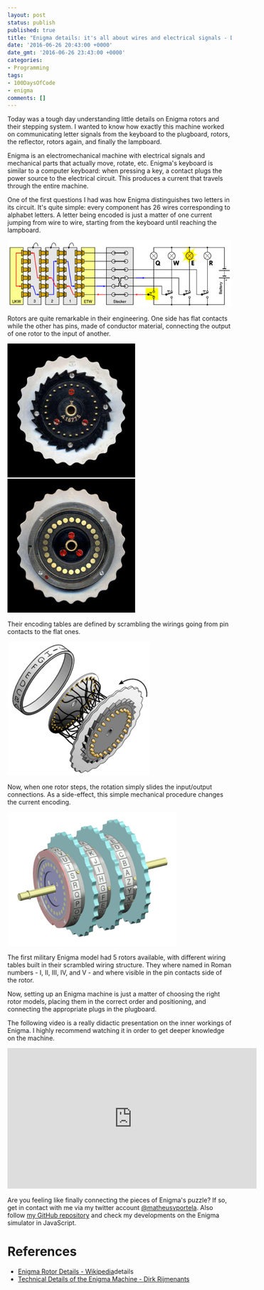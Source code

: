 ```yaml
---
layout: post
status: publish
published: true
title: "Enigma details: it's all about wires and electrical signals - Day 6 #100DaysOfCode"
date: '2016-06-26 20:43:00 +0000'
date_gmt: '2016-06-26 23:43:00 +0000'
categories:
- Programming
tags:
- 100DaysOfCode
- enigma
comments: []
---
```


Today was a tough day understanding little details on Enigma rotors and their stepping system. I wanted to know how exactly this machine worked on communicating letter signals from the keyboard to the plugboard, rotors, the reflector, rotors again, and finally the lampboard.

Enigma is an electromechanical machine with electrical signals and mechanical parts that actually move, rotate, etc. Enigma's keyboard is similar to a computer keyboard: when pressing a key, a contact plugs the power source to the electrical circuit. This produces a current that travels through the entire machine.

One of the first questions I had was how Enigma distinguishes two letters in its circuit. It's quite simple: every component has 26 wires corresponding to alphabet letters. A letter being encoded is just a matter of one current jumping from wire to wire, starting from the keyboard until reaching the lampboard.

<img src="/assets/images/enigma_wiring_diagram.gif" height="150">

Rotors are quite remarkable in their engineering. One side has flat contacts while the other has pins, made of conductor material, connecting the output of one rotor to the input of another.

<img src="/assets/images/enigma_rotor_pin_contacts.jpg" height="300">
<img src="/assets/images/enigma_rotor_flat_contacts.jpg" height="300">

Their encoding tables are defined by scrambling the wirings going from pin contacts to the flat ones.

<img src="/assets/images/enigma_wiring.gif" height="300">

Now, when one rotor steps, the rotation simply slides the input/output connections. As a side-effect, this simple mechanical procedure changes the current encoding.

<img src="/assets/images/enigma_rotor_set.png" height="300">

The first military Enigma model had 5 rotors available, with different wiring tables built in their scrambled wiring structure. They where named in Roman numbers - I, II, III, IV, and V - and where visible in the pin contacts side of the rotor.

Now, setting up an Enigma machine is just a matter of choosing the right rotor models, placing them in the correct order and positioning, and connecting the appropriate plugs in the plugboard.

The following video is a really didactic presentation on the inner workings of Enigma. I highly recommend watching it in order to get deeper knowledge on the machine.

<center><iframe width="560" height="315" src="https://www.youtube.com/embed/mcX7iO_XCFA" frameborder="0" allowfullscreen></iframe></center>

Are you feeling like finally connecting the pieces of Enigma's puzzle? If so, get in contact with me via my twitter account [@matheusvportela](https://twitter.com/matheusvportela). Also follow [my GitHub repository](https://github.com/matheusportela/enigma-machine) and check my developments on the Enigma simulator in JavaScript.

# References

- [Enigma Rotor Details - Wikipedia](https://en.wikipedia.org/wiki/Enigma_rotor_)details
- [Technical Details of the Enigma Machine - Dirk Rijmenants](http://users.telenet.be/d.rijmenants/en/enigmatech.htm)
